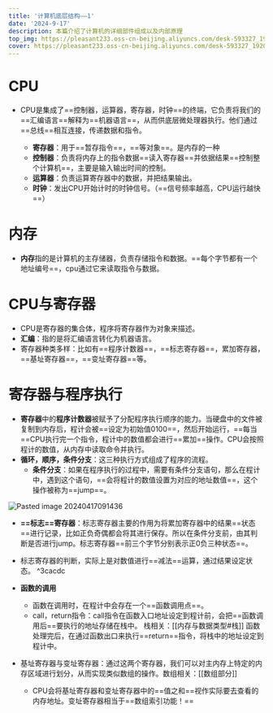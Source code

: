 ```yaml
---
title: '计算机底层结构——1'
date: '2024-9-17'
description: 本篇介绍了计算机的详细部件组成以及内部原理
top_img: https://pleasant233.oss-cn-beijing.aliyuncs.com/desk-593327_1920.jpg
cover: https://pleasant233.oss-cn-beijing.aliyuncs.com/desk-593327_1920.jpg
---
```

# CPU

* CPU是集成了==控制器，运算器，寄存器，时钟==的终端，它负责将我们的==汇编语言==解释为==机器语言==，从而供底层微处理器执行。他们通过==总线==相互连接，传递数据和指令。
	
	* **寄存器**：用于==暂存指令==，==等对象==。是内存的一种
	* **控制器**：负责将内存上的指令数据==读入寄存器==并依据结果==控制整个计算机==，主要是输入输出时间的控制。
	* **运算器**：负责运算寄存器中的数据，并把结果输出。
	* **时钟**：发出CPU开始计时的时钟信号。（==信号频率越高，CPU运行越快==）
# 内存

* **内存**指的是计算机的主存储器，负责存储指令和数据。==每个字节都有一个地址编号==，cpu通过它来读取指令与数据。
# CPU与寄存器

* CPU是寄存器的集合体，程序将寄存器作为对象来描述。
* **汇编**：指的是将汇编语言转化为机器语言。
* 寄存器种类多样：比如有==程序计数器==，==标志寄存器==，累加寄存器，==基址寄存器==，==变址寄存器==等。

# 寄存器与程序执行

* **寄存器**中的**程序计数器**被赋予了分配程序执行顺序的能力。当硬盘中的文件被复制到内存后，程计会被==设定为初始值0100==，然后开始运行，==每当==CPU执行完一个指令，程计中的数值都会进行==累加==操作。CPU会按照程计的数值，从内存中读取命令并执行。
* **循环，顺序，条件分支**：这三种执行方式组成了程序的流程。
	* **条件分支**：如果在程序执行的过程中，需要有条件分支语句，那么在程计中，遇到这个语句，==会将程计的数值设置为对应的地址数值==，这个操作被称为==jump==。

![Pasted image 20240417091436](https://pleasant233.oss-cn-beijing.aliyuncs.com/Pasted%20image%2020240417091436.png)

* **==标志==寄存器**：标志寄存器主要的作用为将累加寄存器中的结果==状态==进行记录，比如正负奇偶都会将其进行保存。所以在条件分支前，由其判断是否进行jump。标志寄存器==前三个字节分别表示正0负三种状态==。
* 标志寄存器的判断，实际上是对数值进行==减法==运算，通过结果设定状态。 ^3cacdc
* **函数的调用**
	* 函数在调用时，在程计中会存在一个==函数调用点==。
	* call，return指令：call指令在函数入口地址设定到程计前，会把==函数调用后==要执行的地址存储在栈中。
		栈相关：[[内存与数据类型#栈]]
		函数处理完后，在通过函数出口来执行==return==指令，将栈中的地址设定到程计中。

* 基址寄存器与变址寄存器：通过这两个寄存器，我们可以对主内存上特定的内存区域进行划分，从而实现类似数组的操作。数组相关：[[数组部分]] 
	* CPU会将基址寄存器和变址寄存器中的==值之和==视作实际要去查看的内存地址。变址寄存器相当于==数组索引功能！==